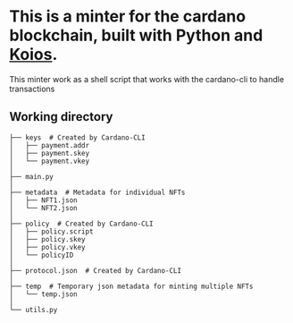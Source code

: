 # This is a minter for the cardano blockchain, built with Python and [Koios](https://api.koios.rest/).

This minter work as a shell script that works with the cardano-cli to handle transactions

## Working directory

```
├── keys  # Created by Cardano-CLI
│   ├── payment.addr
│   ├── payment.skey
│   └── payment.vkey
│
├── main.py
│
├── metadata  # Metadata for individual NFTs
│   ├── NFT1.json
│   └── NFT2.json
│
├── policy  # Created by Cardano-CLI
│   ├── policy.script
│   ├── policy.skey
│   ├── policy.vkey
│   └── policyID
│
├── protocol.json  # Created by Cardano-CLI
│
├── temp  # Temporary json metadata for minting multiple NFTs
│   └── temp.json
│
└── utils.py
```
